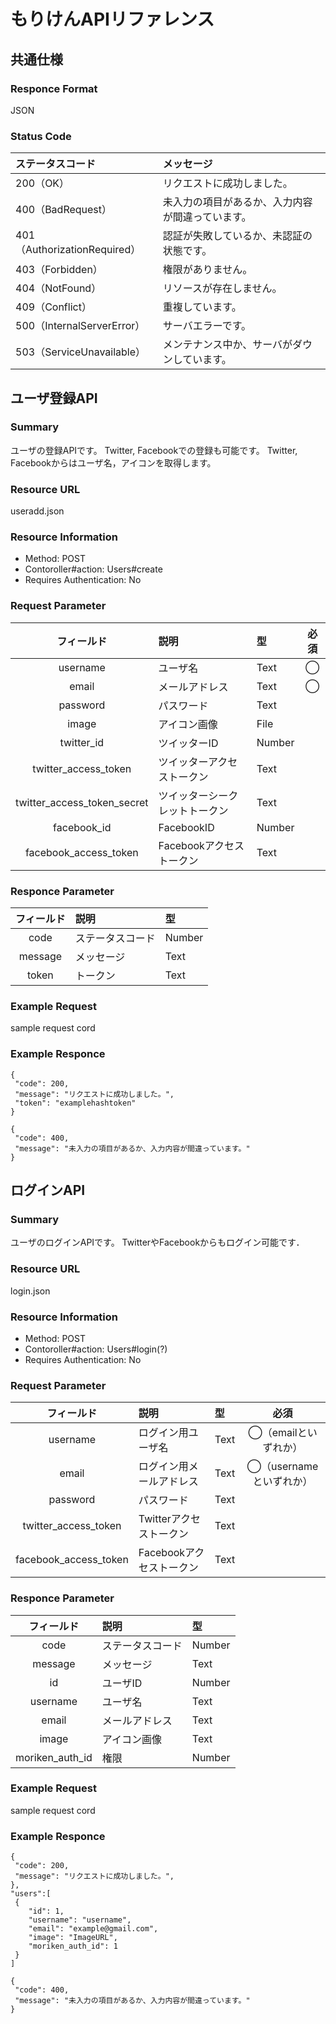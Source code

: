 # もりけんAPIリファレンス

## 共通仕様
### Responce Format
JSON

### Status Code

|ステータスコード|メッセージ|
|:------------|:---|
|200（OK）|リクエストに成功しました。|
|400（BadRequest）|未入力の項目があるか、入力内容が間違っています。|
|401（AuthorizationRequired）|認証が失敗しているか、未認証の状態です。|
|403（Forbidden）|権限がありません。|
|404（NotFound）|リソースが存在しません。|
|409（Conflict）|重複しています。|
|500（InternalServerError）|サーバエラーです。|
|503（ServiceUnavailable）|メンテナンス中か、サーバがダウンしています。|


## ユーザ登録API

### Summary
ユーザの登録APIです。
Twitter, Facebookでの登録も可能です。
Twitter, Facebookからはユーザ名，アイコンを取得します。

### Resource URL
useradd.json

### Resource Information
- Method: POST	
- Contoroller#action: Users#create
- Requires Authentication: No

### Request Parameter

|フィールド|説明|型|必須|
|:------------:|:----------|:---|:----------:|
|username|ユーザ名|Text|◯|
|email|メールアドレス|Text|◯|
|password|パスワード|Text||
|image|アイコン画像|File||
|twitter_id|ツイッターID|Number||
|twitter_access_token|ツイッターアクセストークン|Text||
|twitter_access_token_secret|ツイッターシークレットトークン|Text||
|facebook_id|FacebookID|Number||
|facebook_access_token|Facebookアクセストークン|Text||

### Responce Parameter

|フィールド|説明|型|
|:------------:|:----------|:---|
|code|ステータスコード|Number|
|message|メッセージ|Text|
|token|トークン|Text


### Example Request
sample request cord

### Example Responce

```Text:Success
{
 "code": 200,
 "message": "リクエストに成功しました。",
 "token": "examplehashtoken"
}
```

```text:Failed
{
 "code": 400,
 "message": "未入力の項目があるか、入力内容が間違っています。"
}
```


## ログインAPI
### Summary
ユーザのログインAPIです。
TwitterやFacebookからもログイン可能です．

### Resource URL
login.json

### Resource Information
- Method: POST	
- Contoroller#action: Users#login(?)
- Requires Authentication: No

### Request Parameter

|フィールド|説明|型|必須|
|:------------:|:----------|:---|:----------:|
|username|ログイン用ユーザ名|Text|◯（emailといずれか）|
|email|ログイン用メールアドレス|Text|◯（usernameといずれか）|
|password|パスワード|Text||
|twitter_access_token|Twitterアクセストークン|Text||
|facebook_access_token|Facebookアクセストークン|Text||

### Responce Parameter

|フィールド|説明|型|
|:------------:|:----------|:---|
|code|ステータスコード|Number|
|message|メッセージ|Text|
|id|ユーザID|Number|
|username|ユーザ名|Text|
|email|メールアドレス|Text|
|image|アイコン画像|Text|
|moriken_auth_id|権限|Number|


### Example Request
sample request cord

### Example Responce

```text:Success
{
 "code": 200,
 "message": "リクエストに成功しました。",
},
"users":[
 {
	"id": 1,
	"username": "username",
	"email": "example@gmail.com",
	"image": "ImageURL",
	"moriken_auth_id": 1
 }
]
```

```text:Failed
{
 "code": 400,
 "message": "未入力の項目があるか、入力内容が間違っています。"
}
```